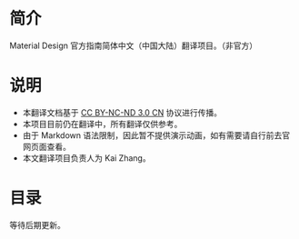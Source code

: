 # 简介
Material Design 官方指南简体中文（中国大陆）翻译项目。（非官方）

# 说明
- 本翻译文档基于 [CC BY-NC-ND 3.0 CN](https://creativecommons.org/licenses/by-nc-nd/3.0/cn/) 协议进行传播。
- 本项目目前仍在翻译中，所有翻译仅供参考。
- 由于 Markdown 语法限制，因此暂不提供演示动画，如有需要请自行前去官网页面查看。
- 本文翻译项目负责人为 Kai Zhang。

# 目录
等待后期更新。
